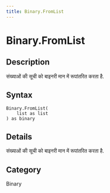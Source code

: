 ```yaml
---
title: Binary.FromList
---
```


# Binary.FromList


## Description

संख्याओं की सूची को बाइनरी मान में रूपांतरित करता है.


## Syntax

```powerquery
Binary.FromList(
    list as list
) as binary
```


## Details

संख्याओं की सूची को बाइनरी मान में रूपांतरित करता है.



## Category
Binary
